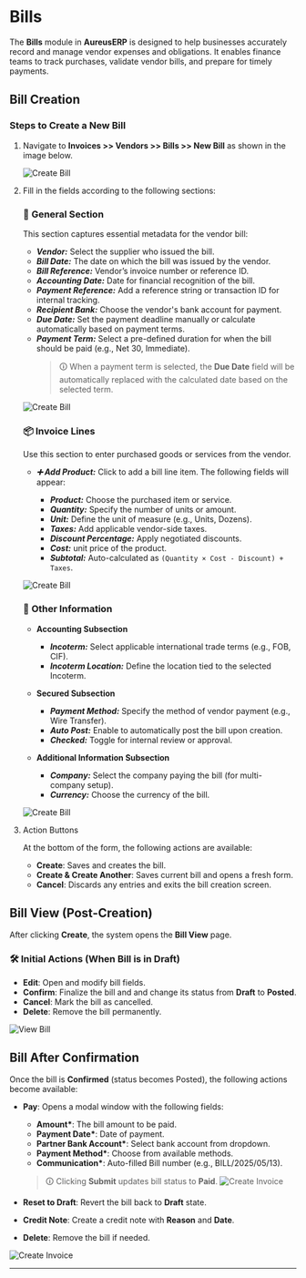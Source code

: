 # Bills

The **Bills** module in **AureusERP** is designed to help businesses accurately record and manage vendor expenses and obligations. It enables finance teams to track purchases, validate vendor bills, and prepare for timely payments.

## Bill Creation

### Steps to Create a New Bill

1. Navigate to **Invoices >> Vendors >> Bills >> New Bill** as shown in the image below.

   ![Create Bill](../../../images/bill_create_1.png)

2. Fill in the fields according to the following sections:

   ### 🧾 General Section

   This section captures essential metadata for the vendor bill:

   - **_Vendor:_** Select the supplier who issued the bill.
   - **_Bill Date:_** The date on which the bill was issued by the vendor.
   - **_Bill Reference:_** Vendor’s invoice number or reference ID.
   - **_Accounting Date:_** Date for financial recognition of the bill.
   - **_Payment Reference:_** Add a reference string or transaction ID for internal tracking.
   - **_Recipient Bank:_** Choose the vendor's bank account for payment.
   - **_Due Date:_** Set the payment deadline manually or calculate automatically based on payment terms.
   - **_Payment Term:_** Select a pre-defined duration for when the bill should be paid (e.g., Net 30, Immediate).
     > 🛈 When a payment term is selected, the **Due Date** field will be automatically replaced with the calculated date based on the selected term.

   ![Create Bill](../../../images/bill_create_general.png)

   ### 📦 Invoice Lines

   Use this section to enter purchased goods or services from the vendor.

   - **_➕ Add Product:_** Click to add a bill line item. The following fields will appear:

     - **_Product:_** Choose the purchased item or service.
     - **_Quantity:_** Specify the number of units or amount.
     - **_Unit:_** Define the unit of measure (e.g., Units, Dozens).
     - **_Taxes:_** Add applicable vendor-side taxes.
     - **_Discount Percentage:_** Apply negotiated discounts.
     - **_Cost:_** unit price of the product.
     - **_Subtotal:_** Auto-calculated as `(Quantity × Cost - Discount) + Taxes`.

   ![Create Bill](../../../images/vendor_create_invoicelines.png)

   ### 📝 Other Information

   - **Accounting Subsection**

     - **_Incoterm:_** Select applicable international trade terms (e.g., FOB, CIF).
     - **_Incoterm Location:_** Define the location tied to the selected Incoterm.

   - **Secured Subsection**

     - **_Payment Method:_** Specify the method of vendor payment (e.g., Wire Transfer).
     - **_Auto Post:_** Enable to automatically post the bill upon creation.
     - **_Checked:_** Toggle for internal review or approval.

   - **Additional Information Subsection**

     - **_Company:_** Select the company paying the bill (for multi-company setup).
     - **_Currency:_** Choose the currency of the bill.

   ![Create Bill](../../../images/bill_create_other.png)

3. Action Buttons

   At the bottom of the form, the following actions are available:

   - **Create**: Saves and creates the bill.
   - **Create & Create Another**: Saves current bill and opens a fresh form.
   - **Cancel**: Discards any entries and exits the bill creation screen.

## Bill View (Post-Creation)

After clicking **Create**, the system opens the **Bill View** page.

### 🛠️ Initial Actions (When Bill is in Draft)

- **Edit**: Open and modify bill fields.
- **Confirm**: Finalize the bill and and change its status from **Draft** to **Posted**.
- **Cancel**: Mark the bill as cancelled.
- **Delete**: Remove the bill permanently.

![View Bill](../../../images/bill_view.png)

## Bill After Confirmation

Once the bill is **Confirmed** (status becomes Posted), the following actions become available:

- **Pay**: Opens a modal window with the following fields:

  - **Amount\***: The bill amount to be paid.
  - **Payment Date\***: Date of payment.
  - **Partner Bank Account\***: Select bank account from dropdown.
  - **Payment Method\***: Choose from available methods.
  - **Communication\***: Auto-filled Bill number (e.g., BILL/2025/05/13).

  > 🛈 Clicking **Submit** updates bill status to **Paid**.
  > ![Create Invoice](../../../images/bill_pay.png)

- **Reset to Draft**: Revert the bill back to **Draft** state.
- **Credit Note**: Create a credit note with **Reason** and **Date**.
- **Delete**: Remove the bill if needed.

![Create Invoice](../../../images/bill_confirm.png)

---
